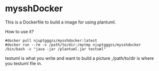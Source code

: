 # mysshDocker #

This is a Dockerfile to build a image for using plantuml.

How to use it?

```
#docker pull njuptgggzs/mysshdocker:latest
#docker run --rm -v /path/to/dir:/mytmp njuptgggzs/mysshdocker /bin/bash -c "java -jar /plantuml.jar testuml"
```

testuml is what you write and want to build a picture ,/path/to/dir is where you testuml file in.
